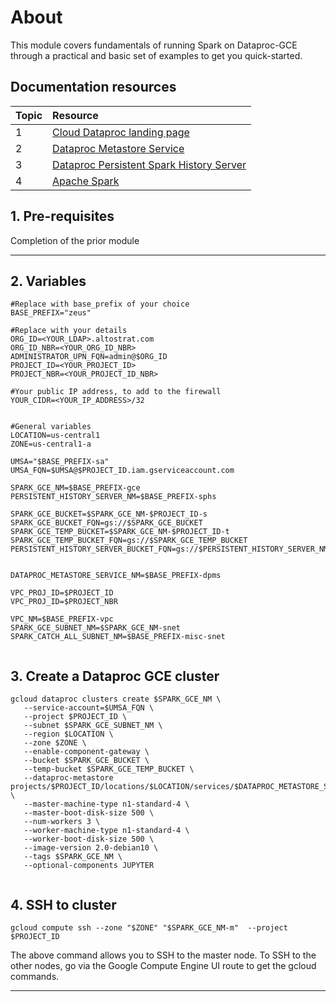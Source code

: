 # About

This module covers fundamentals of running Spark on Dataproc-GCE through a practical and basic set of examples to get you quick-started. 

## Documentation resources

| Topic | Resource | 
| -- | :--- |
| 1 | [Cloud Dataproc landing page](https://cloud.google.com/dataproc/docs) |
| 2 | [Dataproc Metastore Service](https://cloud.google.com/dataproc-metastore/docs) |
| 3 | [Dataproc Persistent Spark History Server](https://cloud.google.com/dataproc/docs/concepts/jobs/history-server) |
| 4 | [Apache Spark](https://spark.apache.org/docs/latest/) |

## 1. Pre-requisites

Completion of the prior module
<br>
  
<hr>

## 2. Variables

```
#Replace with base_prefix of your choice
BASE_PREFIX="zeus"  

#Replace with your details
ORG_ID=<YOUR_LDAP>.altostrat.com                              
ORG_ID_NBR=<YOUR_ORG_ID_NBR>
ADMINISTRATOR_UPN_FQN=admin@$ORG_ID 
PROJECT_ID=<YOUR_PROJECT_ID>
PROJECT_NBR=<YOUR_PROJECT_ID_NBR>

#Your public IP address, to add to the firewall
YOUR_CIDR=<YOUR_IP_ADDRESS>/32


#General variables
LOCATION=us-central1
ZONE=us-central1-a

UMSA="$BASE_PREFIX-sa"
UMSA_FQN=$UMSA@$PROJECT_ID.iam.gserviceaccount.com

SPARK_GCE_NM=$BASE_PREFIX-gce
PERSISTENT_HISTORY_SERVER_NM=$BASE_PREFIX-sphs

SPARK_GCE_BUCKET=$SPARK_GCE_NM-$PROJECT_ID-s
SPARK_GCE_BUCKET_FQN=gs://$SPARK_GCE_BUCKET
SPARK_GCE_TEMP_BUCKET=$SPARK_GCE_NM-$PROJECT_ID-t
SPARK_GCE_TEMP_BUCKET_FQN=gs://$SPARK_GCE_TEMP_BUCKET
PERSISTENT_HISTORY_SERVER_BUCKET_FQN=gs://$PERSISTENT_HISTORY_SERVER_NM-$PROJECT_NBR


DATAPROC_METASTORE_SERVICE_NM=$BASE_PREFIX-dpms

VPC_PROJ_ID=$PROJECT_ID        
VPC_PROJ_ID=$PROJECT_NBR  

VPC_NM=$BASE_PREFIX-vpc
SPARK_GCE_SUBNET_NM=$SPARK_GCE_NM-snet
SPARK_CATCH_ALL_SUBNET_NM=$BASE_PREFIX-misc-snet


```
  
## 3. Create a Dataproc GCE cluster
```
gcloud dataproc clusters create $SPARK_GCE_NM \
   --service-account=$UMSA_FQN \
   --project $PROJECT_ID \
   --subnet $SPARK_GCE_SUBNET_NM \
   --region $LOCATION \
   --zone $ZONE \
   --enable-component-gateway \
   --bucket $SPARK_GCE_BUCKET \
   --temp-bucket $SPARK_GCE_TEMP_BUCKET \
   --dataproc-metastore projects/$PROJECT_ID/locations/$LOCATION/services/$DATAPROC_METASTORE_SERVICE_NM \
   --master-machine-type n1-standard-4 \
   --master-boot-disk-size 500 \
   --num-workers 3 \
   --worker-machine-type n1-standard-4 \
   --worker-boot-disk-size 500 \
   --image-version 2.0-debian10 \
   --tags $SPARK_GCE_NM \
   --optional-components JUPYTER 


```

## 4. SSH to cluster

```
gcloud compute ssh --zone "$ZONE" "$SPARK_GCE_NM-m"  --project $PROJECT_ID
```

The above command allows you to SSH to the master node. To SSH to the other nodes, go via the Google Compute Engine UI route to get the gcloud commands.

<hr>
